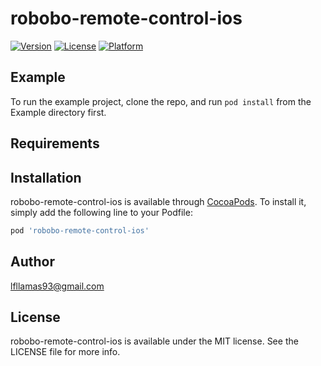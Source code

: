 # robobo-remote-control-ios


[![Version](https://img.shields.io/cocoapods/v/robobo-remote-control-ios.svg?style=flat)](https://cocoapods.org/pods/robobo-remote-control-ios)
[![License](https://img.shields.io/cocoapods/l/robobo-remote-control-ios.svg?style=flat)](https://cocoapods.org/pods/robobo-remote-control-ios)
[![Platform](https://img.shields.io/cocoapods/p/robobo-remote-control-ios.svg?style=flat)](https://cocoapods.org/pods/robobo-remote-control-ios)

## Example

To run the example project, clone the repo, and run `pod install` from the Example directory first.

## Requirements

## Installation

robobo-remote-control-ios is available through [CocoaPods](https://cocoapods.org). To install
it, simply add the following line to your Podfile:

```ruby
pod 'robobo-remote-control-ios'
```

## Author

lfllamas93@gmail.com

## License

robobo-remote-control-ios is available under the MIT license. See the LICENSE file for more info.
